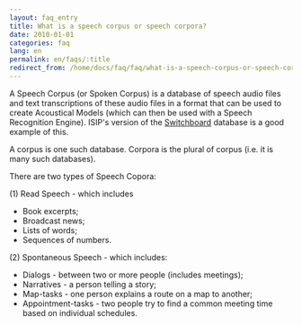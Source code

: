 ```yaml
---
layout: faq_entry
title: What is a speech corpus or speech corpora? 
date: 2010-01-01
categories: faq
lang: en
permalink: en/faqs/:title
redirect_from: /home/docs/faq/faq/what-is-a-speech-corpus-or-speech-corpora
---
```

A Speech Corpus (or Spoken Corpus) is a database of speech audio files and text 
transcriptions of these audio files in a format that can be used to create 
Acoustical Models (which can then be used with a Speech Recognition Engine).
ISIP's version of the [Switchboard] database is a good example of this.

A corpus is one such database.  Corpora is the plural of corpus (i.e. it is 
many such databases).

There are two types of Speech Copora:

(1) Read Speech - which includes

*   Book excerpts;
*   Broadcast news;
*   Lists of words;
*   Sequences of numbers.

(2) Spontaneous Speech - which includes:

*   Dialogs - between two or more people (includes meetings);
*   Narratives - a person telling a story;
*   Map-tasks -  one person explains a route on a map to another;
*   Appointment-tasks - two people try to find a common meeting time based on 
    individual schedules.

[Switchboard]: http://www.isip.piconepress.com/projects/switchboard/
